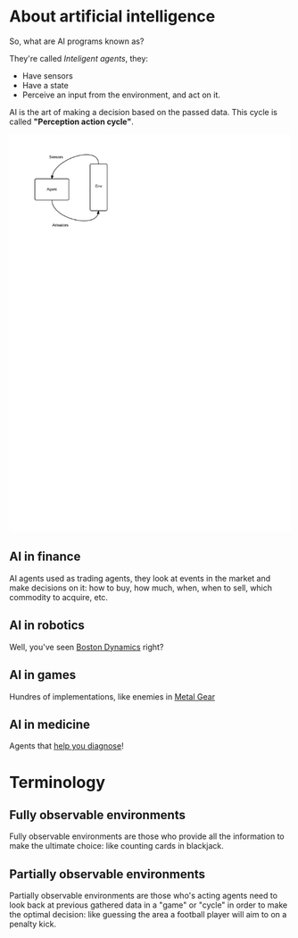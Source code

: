 # About artificial intelligence

So, what are AI programs known as?

They're called *Inteligent agents*, they:

- Have sensors
- Have a state
- Perceive an input from the environment, and act on it.

AI is the art of making a decision based on the passed data. This cycle is called **"Perception action cycle"**.

![](https://raw.githubusercontent.com/mariogintili/machine-learnist/master/assets/machine-learning-001.png)

## AI in finance

AI agents used as trading agents, they look at events in the market and make decisions on it: how to buy, how much, when, when to sell, which commodity to acquire, etc.

## AI in robotics

Well, you've seen [Boston Dynamics](https://www.youtube.com/watch?v=rVlhMGQgDkY) right?

## AI in games

Hundres of implementations, like enemies in [Metal Gear](https://www.youtube.com/watch?v=hCgCjPYi27Q)

## AI in medicine

Agents that [help you diagnose](http://www.openclinical.org/aiinmedicine.html)!

# Terminology

## Fully observable environments

Fully observable environments are those who provide all the information to make the ultimate choice: like counting cards in blackjack.

## Partially observable environments

Partially observable environments are those who's acting agents need to look back at previous gathered data in a "game" or "cycle" in order to make the optimal decision: like guessing the area a football player will aim to on a penalty kick.


